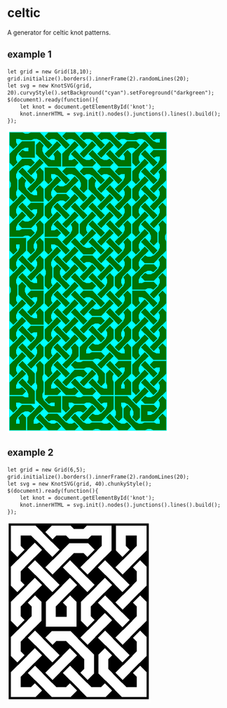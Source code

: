 # celtic
A generator for celtic knot patterns.

## example 1
```{javascript}
let grid = new Grid(18,10);
grid.initialize().borders().innerFrame(2).randomLines(20);
let svg = new KnotSVG(grid, 20).curvyStyle().setBackground("cyan").setForeground("darkgreen");
$(document).ready(function(){
	let knot = document.getElementById('knot');
	knot.innerHTML = svg.init().nodes().junctions().lines().build();
});
```
![example](https://raw.githubusercontent.com/dmackinnon1/celtic/master/imgs/green2.png)

## example 2

```{javascript}
let grid = new Grid(6,5);
grid.initialize().borders().innerFrame(2).randomLines(20);
let svg = new KnotSVG(grid, 40).chunkyStyle();
$(document).ready(function(){
	let knot = document.getElementById('knot');
	knot.innerHTML = svg.init().nodes().junctions().lines().build();
});
```
![example](https://raw.githubusercontent.com/dmackinnon1/celtic/master/imgs/sample.png)

